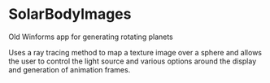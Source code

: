 # SolarBodyImages
Old Winforms app for generating rotating planets

Uses a ray tracing method to map a texture image over a sphere and allows the user to control the light source and various options around the display and generation of animation frames.
